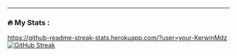 ---

### :fire: My Stats :
https://github-readme-streak-stats.herokuapp.com/?user=your-KerwinMdz
[![GitHub Streak](http://github-readme-streak-stats.herokuapp.com?user=KerwinMdz&theme=dark&background=000000)](https://git.io/streak-stats)


